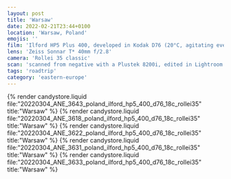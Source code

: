 ```yaml
---
layout: post
title: 'Warsaw'
date: 2022-02-21T23:44+0100
location: 'Warsaw, Poland'
emojis: ''
film: 'Ilford HP5 Plus 400, developed in Kodak D76 (20°C, agitating every 30 seconds for 7:30 min)'
lens: 'Zeiss Sonnar T* 40mm f/2.8'
camera: 'Rollei 35 classic'
scan: 'scanned from negative with a Plustek 8200i, edited in Lightroom'
tags: 'roadtrip'
category: 'eastern-europe'
---
```


{% render candystore.liquid file:"20220304_ANE_3643_poland_ilford_hp5_400_d76_18c_rollei35" title:"Warsaw" %}
{% render candystore.liquid file:"20220304_ANE_3618_poland_ilford_hp5_400_d76_18c_rollei35" title:"Warsaw" %}
{% render candystore.liquid file:"20220304_ANE_3622_poland_ilford_hp5_400_d76_18c_rollei35" title:"Warsaw" %}
{% render candystore.liquid file:"20220304_ANE_3631_poland_ilford_hp5_400_d76_18c_rollei35" title:"Warsaw" %}
{% render candystore.liquid file:"20220304_ANE_3633_poland_ilford_hp5_400_d76_18c_rollei35" title:"Warsaw" %}